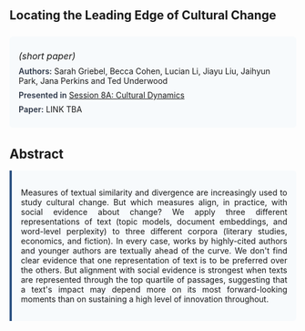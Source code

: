 
<style>    
    h2 {
        margin-top: 0;
        margin-bottom: 1.5rem;
        line-height: 1.3;
    }
    
    h3 {
        margin-top: 2rem;
        margin-bottom: 1rem;
        font-size: 1.4rem;
        font-weight:bold;
    }
    
    .metadata {
        background-color: #f7fafc;
        padding: 1rem;
        border-radius: 6px;
        margin-bottom: 2rem;
    }
    
    .metadata p {
        margin: 0.5rem 0;
    }
    
    .abstract {
        text-align: justify;
        padding: 1rem;
        background-color: #f7fafc;
        border-left: 4px solid #2c5282;
        border-radius: 0 6px 6px 0;
    }
    
    strong {
        color: #2d3748;
        font-weight: 600;
    }
</style>
<main role="main">
<h2>Locating the Leading Edge of Cultural Change</h2>

<section class="metadata">
<p style='font-size:1rem'><i>(short paper)</i></p>
<p><strong>Authors:</strong> Sarah Griebel, Becca Cohen, Lucian Li, Jiayu Liu, Jaihyun Park, Jana Perkins and Ted Underwood</p>
<p><strong>Presented in</strong> <a href="/programme/#session8A">Session 8A: Cultural Dynamics</a></p>
<p><strong>Paper:</strong> LINK TBA</p>
</section>

<section>
<h3>Abstract</h3>
<div class="abstract">
<p>Measures of textual similarity and divergence are increasingly used to study cultural change. But which measures align, in practice, with social evidence about change? We apply three different representations of text (topic models, document embeddings, and word-level perplexity)  to three different corpora (literary studies, economics, and fiction). In every case, works by highly-cited authors and younger authors are textually ahead of the curve. We don't find clear evidence that one representation of text is to be preferred over the others. But alignment with social evidence is strongest when texts are represented through the top quartile of passages, suggesting that a text's impact may depend more on its most forward-looking moments than on sustaining a high level of innovation throughout.</p>
</div>
</section>
</main>